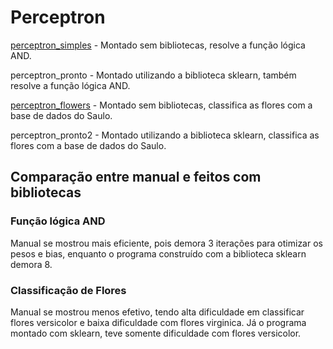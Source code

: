 # Perceptron

[perceptron_simples](docs/Perceptron_Simples.pdf) - Montado sem bibliotecas, resolve a função lógica AND.

perceptron_pronto - Montado utilizando a biblioteca sklearn, também resolve a função lógica AND.

[perceptron_flowers](docs/Classificao_de_Flores_com_Perceptron.pdf) - Montado sem bibliotecas, classifica as flores com a base de dados do Saulo.

perceptron_pronto2 - Montado utilizando a biblioteca sklearn, classifica as flores com a base de dados do Saulo.

## Comparação entre manual e feitos com bibliotecas

### Função lógica AND

Manual se mostrou mais eficiente, pois demora 3 iterações para otimizar os pesos e bias, enquanto o programa construído com a biblioteca sklearn demora 8.

### Classificação de Flores

Manual se mostrou menos efetivo, tendo alta dificuldade em classificar flores versicolor e baixa dificuldade com flores virginica. Já o programa montado com sklearn, teve somente dificuldade com flores versicolor.